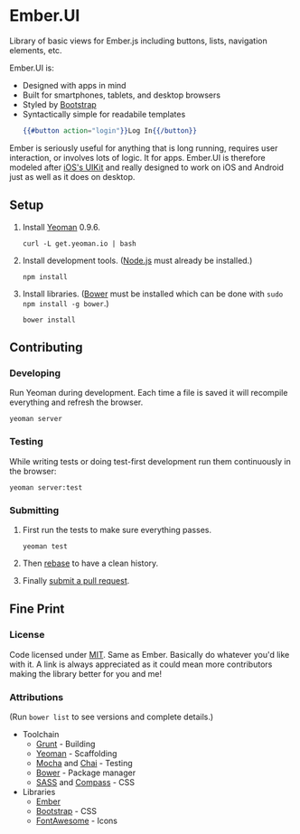 # Ember.UI

Library of basic views for Ember.js including buttons, lists, navigation elements, etc.

Ember.UI is:
  * Designed with apps in mind
  * Built for smartphones, tablets, and desktop browsers
  * Styled by [Bootstrap](http://twitter.github.com/bootstrap/)
  * Syntactically simple for readabile templates
    ```handlebars
    {{#button action="login"}}Log In{{/button}}
    ```

Ember is seriously useful for anything that is long running, requires user interaction, or involves
lots of logic.  It for apps.  Ember.UI is therefore modeled after [iOS's UIKit](http://developer.apple.com/library/ios/#documentation/uikit/reference/UIKit_Framework/Introduction/Introduction.html) and
really designed to work on iOS and Android just as well as it does on desktop.


## Setup

1. Install [Yeoman](http://yeoman.io/) 0.9.6.

    ```console
    curl -L get.yeoman.io | bash
    ```

2. Install development tools.  ([Node.js](http://nodejs.org/download/) must already be installed.)

    ```console
    npm install
    ```

3. Install libraries. ([Bower](http://twitter.github.com/bower/) must be installed which can be done
with `sudo npm install -g bower`.)

    ```console
    bower install
    ```

## Contributing

### Developing

Run Yeoman during development.  Each time a file is saved it will recompile everything and refresh
the browser.

```console
yeoman server
```

### Testing

While writing tests or doing test-first development run them continuously in the browser:

```console
yeoman server:test
```

### Submitting

1. First run the tests to make sure everything passes.

    ```console
    yeoman test
    ```

2. Then [rebase](https://help.github.com/articles/interactive-rebase) to have a clean history.
3. Finally [submit a pull request](https://help.github.com/articles/using-pull-requests).


## Fine Print

### License

Code licensed under [MIT](http://opensource.org/licenses/MIT).  Same as Ember.  Basically do
whatever you'd like with it.  A link is always appreciated as it could mean more contributors making
the library better for you and me!

### Attributions

(Run `bower list` to see versions and complete details.)

  * Toolchain
    * [Grunt](http://gruntjs.com/) - Building
    * [Yeoman](http://yeoman.io/) - Scaffolding
    * [Mocha](http://visionmedia.github.com/mocha/) and [Chai](http://chaijs.com/) - Testing
    * [Bower](http://twitter.github.com/bower/) - Package manager
    * [SASS](http://sass-lang.com/) and [Compass](http://compass-style.org/reference/compass/) - CSS
  * Libraries
    * [Ember](http://emberjs.com/)
    * [Bootstrap](http://twitter.github.com/bootstrap/) - CSS
    * [FontAwesome](http://fortawesome.github.com/Font-Awesome/) - Icons
